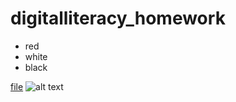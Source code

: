 # digitalliteracy_homework
* red
* white
* black

 [file](http://github.com/ "Ссылка на гитхаб")
  ![alt text](https://yandex.ru/images/search?text=%D0%BA%D0%BE%D1%82&img_url=https%3A%2F%2Fgetwallpapersinhd.com%2Fimages%2Fbigest%2F1920x1200_cute_kitten-996635.jpg "Кот")
